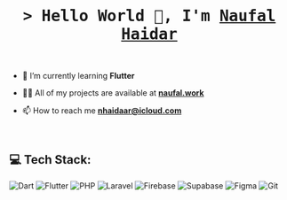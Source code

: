 <h1 align="center">
<!--   Hi 👋, I'm Naufal Haidar -->
  <samp>
    &gt; Hello World 👋, I'm <b><a target="_blank" href="http://naufal.work">Naufal Haidar</a></b>
  </samp>
</h1>

<br>

- 🌱 I’m currently learning **Flutter**

- 👨‍💻 All of my projects are available at <a target="_blank" href="http://naufal.work">**naufal.work**</a>

- 📫 How to reach me **nhaidaar@icloud.com**

<br>

## 💻 Tech Stack:
![Dart](https://img.shields.io/badge/dart-%230175C2.svg?style=for-the-badge&logo=dart&logoColor=white)
![Flutter](https://img.shields.io/badge/Flutter-%2302569B.svg?style=for-the-badge&logo=Flutter&logoColor=white)
![PHP](https://img.shields.io/badge/php-%23777BB4.svg?style=for-the-badge&logo=php&logoColor=white)
![Laravel](https://img.shields.io/badge/laravel-%23FF2D20.svg?style=for-the-badge&logo=laravel&logoColor=white)
![Firebase](https://img.shields.io/badge/firebase-a08021?style=for-the-badge&logo=firebase&logoColor=ffcd34)
![Supabase](https://img.shields.io/badge/Supabase-3ECF8E?style=for-the-badge&logo=supabase&logoColor=white)
![Figma](https://img.shields.io/badge/figma-%23F24E1E.svg?style=for-the-badge&logo=figma&logoColor=white)
![Git](https://img.shields.io/badge/git-%23F05033.svg?style=for-the-badge&logo=git&logoColor=white)
